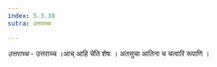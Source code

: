 ```yaml
---
index: 5.3.38
sutra: उत्तराच्च

---
```

_उत्तराच्च_ - उत्तराच्च ।आच् आहि चे॑ति शेषः । अतसुचा आतिना च चत्वारि रूपाणि । 